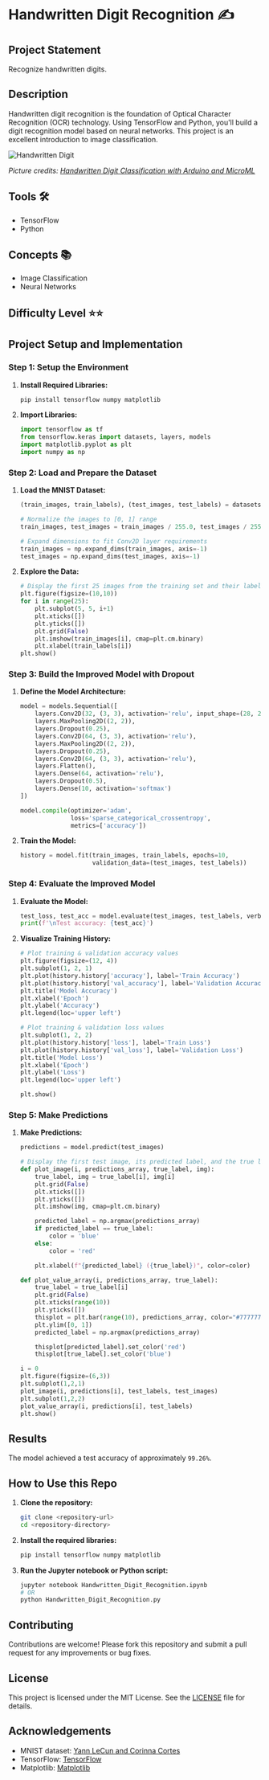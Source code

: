 
# Handwritten Digit Recognition ✍️

## Project Statement
Recognize handwritten digits.

## Description

Handwritten digit recognition is the foundation of Optical Character Recognition (OCR) technology. Using TensorFlow and Python, you'll build a digit recognition model based on neural networks. This project is an excellent introduction to image classification.

![Handwritten Digit](image.png)

*Picture credits: [Handwritten Digit Classification with Arduino and MicroML](https://eloquentarduino.github.io/2020/02/handwritten-digit-classification-with-arduino-and-microml/)*

## Tools 🛠️

- TensorFlow
- Python

## Concepts 📚

- Image Classification
- Neural Networks

## Difficulty Level ⭐⭐

## Project Setup and Implementation

### Step 1: Setup the Environment

1. **Install Required Libraries:**
   ```bash
   pip install tensorflow numpy matplotlib
   ```

2. **Import Libraries:**
   ```python
   import tensorflow as tf
   from tensorflow.keras import datasets, layers, models
   import matplotlib.pyplot as plt
   import numpy as np
   ```

### Step 2: Load and Prepare the Dataset

1. **Load the MNIST Dataset:**
   ```python
   (train_images, train_labels), (test_images, test_labels) = datasets.mnist.load_data()

   # Normalize the images to [0, 1] range
   train_images, test_images = train_images / 255.0, test_images / 255.0

   # Expand dimensions to fit Conv2D layer requirements
   train_images = np.expand_dims(train_images, axis=-1)
   test_images = np.expand_dims(test_images, axis=-1)
   ```

2. **Explore the Data:**
   ```python
   # Display the first 25 images from the training set and their labels
   plt.figure(figsize=(10,10))
   for i in range(25):
       plt.subplot(5, 5, i+1)
       plt.xticks([])
       plt.yticks([])
       plt.grid(False)
       plt.imshow(train_images[i], cmap=plt.cm.binary)
       plt.xlabel(train_labels[i])
   plt.show()
   ```

### Step 3: Build the Improved Model with Dropout

1. **Define the Model Architecture:**
   ```python
   model = models.Sequential([
       layers.Conv2D(32, (3, 3), activation='relu', input_shape=(28, 28, 1)),
       layers.MaxPooling2D((2, 2)),
       layers.Dropout(0.25),
       layers.Conv2D(64, (3, 3), activation='relu'),
       layers.MaxPooling2D((2, 2)),
       layers.Dropout(0.25),
       layers.Conv2D(64, (3, 3), activation='relu'),
       layers.Flatten(),
       layers.Dense(64, activation='relu'),
       layers.Dropout(0.5),
       layers.Dense(10, activation='softmax')
   ])

   model.compile(optimizer='adam',
                 loss='sparse_categorical_crossentropy',
                 metrics=['accuracy'])
   ```

2. **Train the Model:**
   ```python
   history = model.fit(train_images, train_labels, epochs=10, 
                       validation_data=(test_images, test_labels))
   ```

### Step 4: Evaluate the Improved Model

1. **Evaluate the Model:**
   ```python
   test_loss, test_acc = model.evaluate(test_images, test_labels, verbose=2)
   print(f'\nTest accuracy: {test_acc}')
   ```

2. **Visualize Training History:**
   ```python
   # Plot training & validation accuracy values
   plt.figure(figsize=(12, 4))
   plt.subplot(1, 2, 1)
   plt.plot(history.history['accuracy'], label='Train Accuracy')
   plt.plot(history.history['val_accuracy'], label='Validation Accuracy')
   plt.title('Model Accuracy')
   plt.xlabel('Epoch')
   plt.ylabel('Accuracy')
   plt.legend(loc='upper left')

   # Plot training & validation loss values
   plt.subplot(1, 2, 2)
   plt.plot(history.history['loss'], label='Train Loss')
   plt.plot(history.history['val_loss'], label='Validation Loss')
   plt.title('Model Loss')
   plt.xlabel('Epoch')
   plt.ylabel('Loss')
   plt.legend(loc='upper left')

   plt.show()
   ```

### Step 5: Make Predictions

1. **Make Predictions:**
   ```python
   predictions = model.predict(test_images)

   # Display the first test image, its predicted label, and the true label
   def plot_image(i, predictions_array, true_label, img):
       true_label, img = true_label[i], img[i]
       plt.grid(False)
       plt.xticks([])
       plt.yticks([])
       plt.imshow(img, cmap=plt.cm.binary)

       predicted_label = np.argmax(predictions_array)
       if predicted_label == true_label:
           color = 'blue'
       else:
           color = 'red'

       plt.xlabel(f"{predicted_label} ({true_label})", color=color)

   def plot_value_array(i, predictions_array, true_label):
       true_label = true_label[i]
       plt.grid(False)
       plt.xticks(range(10))
       plt.yticks([])
       thisplot = plt.bar(range(10), predictions_array, color="#777777")
       plt.ylim([0, 1])
       predicted_label = np.argmax(predictions_array)

       thisplot[predicted_label].set_color('red')
       thisplot[true_label].set_color('blue')

   i = 0
   plt.figure(figsize=(6,3))
   plt.subplot(1,2,1)
   plot_image(i, predictions[i], test_labels, test_images)
   plt.subplot(1,2,2)
   plot_value_array(i, predictions[i], test_labels)
   plt.show()
   ```

## Results

The model achieved a test accuracy of approximately `99.26%`. 



## How to Use this Repo

1. **Clone the repository:**
   ```bash
   git clone <repository-url>
   cd <repository-directory>
   ```

2. **Install the required libraries:**
   ```bash
   pip install tensorflow numpy matplotlib
   ```

3. **Run the Jupyter notebook or Python script:**
   ```bash
   jupyter notebook Handwritten_Digit_Recognition.ipynb
   # OR
   python Handwritten_Digit_Recognition.py
   ```

## Contributing

Contributions are welcome! Please fork this repository and submit a pull request for any improvements or bug fixes.

## License

This project is licensed under the MIT License. See the [LICENSE](LICENSE) file for details.

## Acknowledgements

- MNIST dataset: [Yann LeCun and Corinna Cortes](http://yann.lecun.com/exdb/mnist/)
- TensorFlow: [TensorFlow](https://www.tensorflow.org/)
- Matplotlib: [Matplotlib](https://matplotlib.org/)
